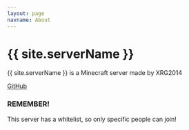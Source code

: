 ```yaml
---
layout: page
navname: About
---
```


# {{ site.serverName }}

{{ site.serverName }} is a Minecraft server made by XRG2014

[GitHub](https://github.com/XRG2014/milkcraft)

### REMEMBER!

This server has a whitelist, so only specific people can join!
